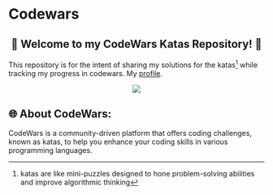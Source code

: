 # Codewars
<div align="center">
    
## 🚀 Welcome to my CodeWars Katas Repository! 🚀
</div>

This repository is for the intent of sharing my solutions for the katas[^*] while tracking my progress in codewars.
My [profile](https://www.codewars.com/users/ftomaz-c).

<p align="center" >
    <a href="LINK TO: WHEN CLICKED">
      <img src="https://github.r2v.ch/codewars?user=ftomaz-c&top_languages=true&hide_clan=true&theme=dark" />
    </a>
</p>


## 🌐 About CodeWars:

CodeWars is a community-driven platform that offers coding challenges, known as katas, to help you enhance your coding skills in various programming languages.

[^*]: katas are like mini-puzzles designed to hone problem-solving abilities and improve algorithmic thinking
